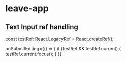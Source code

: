 # leave-app

## Text Input ref handling

const testRef: React.LegacyRef<TextInput> = React.createRef();

onSubmitEditing={() => {
if (testRef && testRef.current) {
testRef.current.focus();
}
}}
